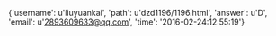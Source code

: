{'username': u'liuyuankai', 'path': u'dzd1196/1196.html', 'answer': u'D', 'email': u'2893609633@qq.com', 'time': '2016-02-24:12:55:19'}